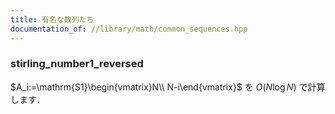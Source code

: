 ```yaml
---
title: 有名な数列たち
documentation_of: //library/math/common_sequences.hpp
---
```


### stirling_number1_reversed

$A_i:=\mathrm{S1}\begin{vmatrix}N\\ N-i\end{vmatrix}$ を $O(N\log N)$ で計算します．
